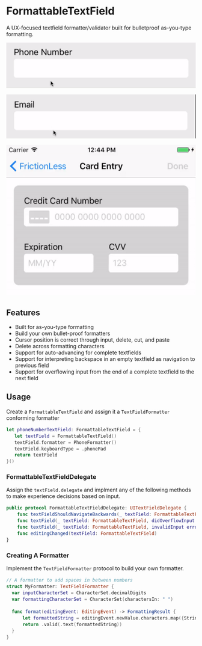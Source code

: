 # FormattableTextField
A UX-focused textfield formatter/validator built for bulletproof as-you-type formatting.

![PhoneFormatter Demo](../../Documentation/PhoneFormatter.gif)

![EmailFormatter Demo](../../Documentation/EmailFormatter.gif)

![Card Entry Demo](../../Documentation/CardEntryDemo.gif)

## Features
- Built for as-you-type formatting
- Build your own bullet-proof formatters
- Cursor position is correct through input, delete, cut, and paste
- Delete across formatting characters
- Support for auto-advancing for complete textfields
- Support for interpreting backspace in an empty textfield as navigation to previous field
- Support for overflowing input from the end of a complete textfield to the next field

## Usage
Create a `FormattableTextField` and assign it a `TextFieldFormatter` conforming formatter
```swift
let phoneNumberTextField: FormattableTextField = {
   let textField = FormattableTextField()
   textField.formatter = PhoneFormatter()
   textField.keyboardType = .phonePad
   return textField
}()
```

### FormattableTextFieldDelegate
Assign the `textField.delegate` and implment any of the following methods to make experience decisions based on input.
```swift
public protocol FormattableTextFieldDelegate: UITextFieldDelegate {
    func textFieldShouldNavigateBackwards(_ textField: FormattableTextField)
    func textField(_ textField: FormattableTextField, didOverflowInput string: String)
    func textField(_ textField: FormattableTextField, invalidInput error: Error)
    func editingChanged(textField: FormattableTextField)
}
```

### Creating A Formatter
Implement the `TextFieldFormatter` protocol to build your own formatter.
```swift
// A formatter to add spaces in between numbers
struct MyFormatter: TextFieldFormatter {
  var inputCharacterSet = CharacterSet.decimalDigits
  var formattingCharacterSet = CharacterSet(charactersIn: " ")
  
  func format(editingEvent: EditingEvent) -> FormattingResult {
      let formattedString = editingEvent.newValue.characters.map({String($0)}).joined(separator: " ")
      return .valid(.text(formattedString))
  }
}
```

